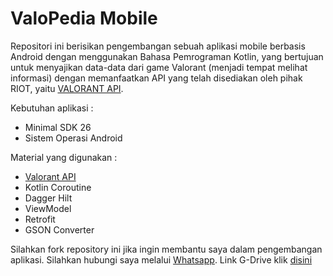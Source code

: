 # ValoPedia Mobile

Repositori ini berisikan pengembangan sebuah aplikasi mobile berbasis Android dengan menggunakan Bahasa Pemrograman Kotlin, yang bertujuan untuk menyajikan data-data dari game Valorant (menjadi tempat melihat informasi) dengan memanfaatkan API yang telah disediakan oleh pihak RIOT, yaitu [VALORANT API](https://valorant-api.com/).

Kebutuhan aplikasi :
- Minimal SDK 26
- Sistem Operasi Android

Material yang digunakan :
- [Valorant API](https://valorant-api.com/)
- Kotlin Coroutine
- Dagger Hilt
- ViewModel
- Retrofit
- GSON Converter

Silahkan fork repository ini jika ingin membantu saya dalam pengembangan aplikasi. Silahkan hubungi saya melalui [Whatsapp](https://wa.me/6282259997760). Link G-Drive klik [disini](https://drive.google.com/drive/folders/1Z-vIRXdQyG4TgLc245YIropwSWGC9Y7x?usp=share_link)
